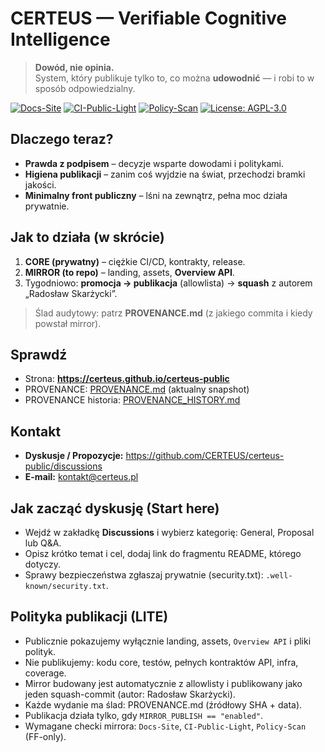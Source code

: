 # CERTEUS — Verifiable Cognitive Intelligence

> **Dowód, nie opinia.**  
> System, który publikuje tylko to, co można **udowodnić** — i robi to w sposób odpowiedzialny.

[![Docs-Site](https://github.com/CERTEUS/certeus-public/actions/workflows/docs-site.yml/badge.svg?branch=main)](https://github.com/CERTEUS/certeus-public/actions/workflows/docs-site.yml)
[![CI-Public-Light](https://github.com/CERTEUS/certeus-public/actions/workflows/ci_public_light.yml/badge.svg?branch=main)](https://github.com/CERTEUS/certeus-public/actions/workflows/ci_public_light.yml)
[![Policy-Scan](https://github.com/CERTEUS/certeus-public/actions/workflows/policy-scan.yml/badge.svg?branch=main)](https://github.com/CERTEUS/certeus-public/actions/workflows/policy-scan.yml)
[![License: AGPL-3.0](https://img.shields.io/badge/License-AGPL--3.0-blue.svg)](LICENSE)

## Dlaczego teraz?
- **Prawda z podpisem** – decyzje wsparte dowodami i politykami.  
- **Higiena publikacji** – zanim coś wyjdzie na świat, przechodzi bramki jakości.  
- **Minimalny front publiczny** – lśni na zewnątrz, pełna moc działa prywatnie.

## Jak to działa (w skrócie)
1. **CORE (prywatny)** – ciężkie CI/CD, kontrakty, release.  
2. **MIRROR (to repo)** – landing, assets, **Overview API**.  
3. Tygodniowo: **promocja → publikacja** (allowlista) → **squash** z autorem „Radosław Skarżycki”.

> Ślad audytowy: patrz **PROVENANCE.md** (z jakiego commita i kiedy powstał mirror).

## Sprawdź
- Strona: **https://certeus.github.io/certeus-public**  
- PROVENANCE: [PROVENANCE.md](PROVENANCE.md) (aktualny snapshot)  
- PROVENANCE historia: [PROVENANCE_HISTORY.md](PROVENANCE_HISTORY.md)

## Kontakt
- **Dyskusje / Propozycje:** https://github.com/CERTEUS/certeus-public/discussions
- **E-mail:** kontakt@certeus.pl

## Jak zacząć dyskusję (Start here)
- Wejdź w zakładkę **Discussions** i wybierz kategorię: General, Proposal lub Q&A.
- Opisz krótko temat i cel, dodaj link do fragmentu README, którego dotyczy.
- Sprawy bezpieczeństwa zgłaszaj prywatnie (security.txt): `.well-known/security.txt`.

## Polityka publikacji (LITE)
- Publicznie pokazujemy wyłącznie landing, assets, `Overview API` i pliki polityk.
- Nie publikujemy: kodu core, testów, pełnych kontraktów API, infra, coverage.
- Mirror budowany jest automatycznie z allowlisty i publikowany jako jeden squash-commit (autor: Radosław Skarżycki).
- Każde wydanie ma ślad: PROVENANCE.md (źródłowy SHA + data).
- Publikacja działa tylko, gdy `MIRROR_PUBLISH == "enabled"`.
- Wymagane checki mirrora: `Docs-Site`, `CI-Public-Light`, `Policy-Scan` (FF-only).
